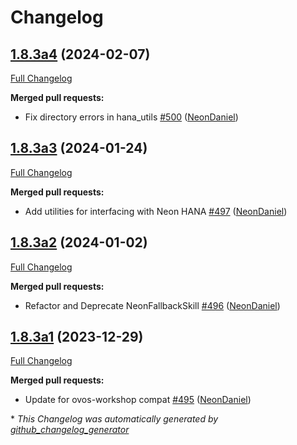 # Changelog

## [1.8.3a4](https://github.com/NeonGeckoCom/neon-utils/tree/1.8.3a4) (2024-02-07)

[Full Changelog](https://github.com/NeonGeckoCom/neon-utils/compare/1.8.3a3...1.8.3a4)

**Merged pull requests:**

- Fix directory errors in hana\_utils [\#500](https://github.com/NeonGeckoCom/neon-utils/pull/500) ([NeonDaniel](https://github.com/NeonDaniel))

## [1.8.3a3](https://github.com/NeonGeckoCom/neon-utils/tree/1.8.3a3) (2024-01-24)

[Full Changelog](https://github.com/NeonGeckoCom/neon-utils/compare/1.8.3a2...1.8.3a3)

**Merged pull requests:**

- Add utilities for interfacing with Neon HANA [\#497](https://github.com/NeonGeckoCom/neon-utils/pull/497) ([NeonDaniel](https://github.com/NeonDaniel))

## [1.8.3a2](https://github.com/NeonGeckoCom/neon-utils/tree/1.8.3a2) (2024-01-02)

[Full Changelog](https://github.com/NeonGeckoCom/neon-utils/compare/1.8.3a1...1.8.3a2)

**Merged pull requests:**

- Refactor and Deprecate NeonFallbackSkill [\#496](https://github.com/NeonGeckoCom/neon-utils/pull/496) ([NeonDaniel](https://github.com/NeonDaniel))

## [1.8.3a1](https://github.com/NeonGeckoCom/neon-utils/tree/1.8.3a1) (2023-12-29)

[Full Changelog](https://github.com/NeonGeckoCom/neon-utils/compare/1.8.2...1.8.3a1)

**Merged pull requests:**

- Update for ovos-workshop compat [\#495](https://github.com/NeonGeckoCom/neon-utils/pull/495) ([NeonDaniel](https://github.com/NeonDaniel))



\* *This Changelog was automatically generated by [github_changelog_generator](https://github.com/github-changelog-generator/github-changelog-generator)*
